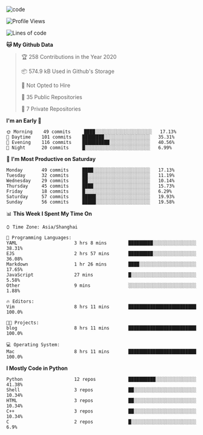 
<!--
**liuyaanng/liuyaanng** is a ✨ _special_ ✨ repository because its `README.md` (this file) appears on your GitHub profile.

Here are some ideas to get you started:

- 🔭 I’m currently working on ...
- 🌱 I’m currently learning ...
- 👯 I’m looking to collaborate on ...
- 🤔 I’m looking for help with ...
- 💬 Ask me about ...
- 📫 How to reach me: ...
- 😄 Pronouns: ...
- ⚡ Fun fact: ...
-->


![code](https://cdn.jsdelivr.net/gh/liuyaanng/liuyaanng@1.0/code.gif) 

<!--START_SECTION:waka-->
![Profile Views](http://img.shields.io/badge/Profile%20Views-2-blue)

![Lines of code](https://img.shields.io/badge/From%20Hello%20World%20I%27ve%20Written-5.2%20million%20lines%20of%20code-blue)

**🐱 My Github Data** 

> 🏆 258 Contributions in the Year 2020
 > 
> 📦 574.9 kB Used in Github's Storage 
 > 
> 🚫 Not Opted to Hire
 > 
> 📜 35 Public Repositories
 > 
> 🔑 7 Private Repositories 

**I'm an Early 🐤** 

```text
🌞 Morning    49 commits     ████░░░░░░░░░░░░░░░░░░░░░   17.13% 
🌆 Daytime    101 commits    ████████░░░░░░░░░░░░░░░░░   35.31% 
🌃 Evening    116 commits    ██████████░░░░░░░░░░░░░░░   40.56% 
🌙 Night      20 commits     █░░░░░░░░░░░░░░░░░░░░░░░░   6.99%

```
📅 **I'm Most Productive on Saturday** 

```text
Monday       49 commits     ████░░░░░░░░░░░░░░░░░░░░░   17.13% 
Tuesday      32 commits     ██░░░░░░░░░░░░░░░░░░░░░░░   11.19% 
Wednesday    29 commits     ██░░░░░░░░░░░░░░░░░░░░░░░   10.14% 
Thursday     45 commits     ████░░░░░░░░░░░░░░░░░░░░░   15.73% 
Friday       18 commits     █░░░░░░░░░░░░░░░░░░░░░░░░   6.29% 
Saturday     57 commits     █████░░░░░░░░░░░░░░░░░░░░   19.93% 
Sunday       56 commits     █████░░░░░░░░░░░░░░░░░░░░   19.58%

```


📊 **This Week I Spent My Time On** 

```text
⌚︎ Time Zone: Asia/Shanghai

💬 Programming Languages: 
YAML                     3 hrs 8 mins        █████████░░░░░░░░░░░░░░░░   38.31% 
EJS                      2 hrs 57 mins       █████████░░░░░░░░░░░░░░░░   36.08% 
Markdown                 1 hr 26 mins        ████░░░░░░░░░░░░░░░░░░░░░   17.65% 
JavaScript               27 mins             █░░░░░░░░░░░░░░░░░░░░░░░░   5.58% 
Other                    9 mins              ░░░░░░░░░░░░░░░░░░░░░░░░░   1.88%

🔥 Editors: 
Vim                      8 hrs 11 mins       █████████████████████████   100.0%

🐱‍💻 Projects: 
blog                     8 hrs 11 mins       █████████████████████████   100.0%

💻 Operating System: 
Mac                      8 hrs 11 mins       █████████████████████████   100.0%

```

**I Mostly Code in Python** 

```text
Python                   12 repos            ██████████░░░░░░░░░░░░░░░   41.38% 
Shell                    3 repos             ██░░░░░░░░░░░░░░░░░░░░░░░   10.34% 
HTML                     3 repos             ██░░░░░░░░░░░░░░░░░░░░░░░   10.34% 
C++                      3 repos             ██░░░░░░░░░░░░░░░░░░░░░░░   10.34% 
C                        2 repos             █░░░░░░░░░░░░░░░░░░░░░░░░   6.9%

```



<!--END_SECTION:waka-->
